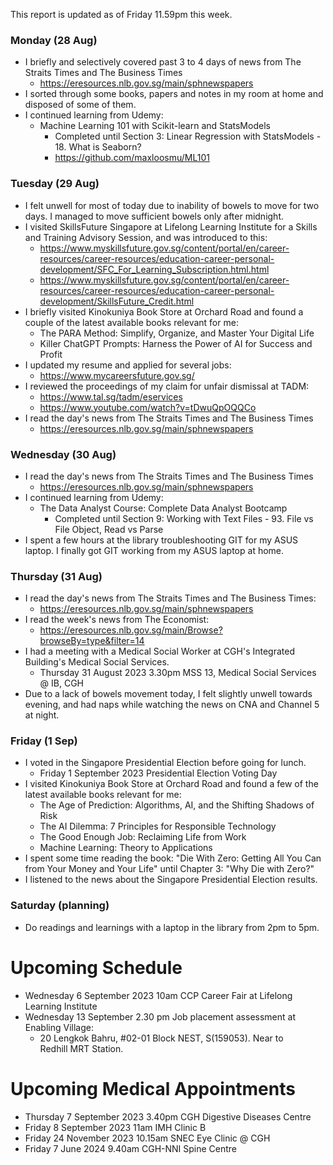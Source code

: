This report is updated as of Friday 11.59pm this week.

### Monday (28 Aug)
- I briefly and selectively covered past 3 to 4 days of news from The Straits Times and The Business Times
    - https://eresources.nlb.gov.sg/main/sphnewspapers
- I sorted through some books, papers and notes in my room at home and disposed of some of them.
- I continued learning from Udemy:
    - Machine Learning 101 with Scikit-learn and StatsModels
        - Completed until Section 3: Linear Regression with StatsModels - 18. What is Seaborn?
        - https://github.com/maxloosmu/ML101

### Tuesday (29 Aug)
- I felt unwell for most of today due to inability of bowels to move for two days.  I managed to move sufficient bowels only after midnight.
- I visited SkillsFuture Singapore at Lifelong Learning Institute for a Skills and Training Advisory Session, and was introduced to this:
    - https://www.myskillsfuture.gov.sg/content/portal/en/career-resources/career-resources/education-career-personal-development/SFC_For_Learning_Subscription.html.html
    - https://www.myskillsfuture.gov.sg/content/portal/en/career-resources/career-resources/education-career-personal-development/SkillsFuture_Credit.html
- I briefly visited Kinokuniya Book Store at Orchard Road and found a couple of the latest available books relevant for me:
    - The PARA Method: Simplify, Organize, and Master Your Digital Life
    - Killer ChatGPT Prompts: Harness the Power of AI for Success and Profit
- I updated my resume and applied for several jobs:
    - https://www.mycareersfuture.gov.sg/
- I reviewed the proceedings of my claim for unfair dismissal at TADM:
    - https://www.tal.sg/tadm/eservices
    - https://www.youtube.com/watch?v=tDwuQpOQQCo
- I read the day's news from The Straits Times and The Business Times
    - https://eresources.nlb.gov.sg/main/sphnewspapers

### Wednesday (30 Aug)
- I read the day's news from The Straits Times and The Business Times
    - https://eresources.nlb.gov.sg/main/sphnewspapers
- I continued learning from Udemy:
    - The Data Analyst Course: Complete Data Analyst Bootcamp
        - Completed until Section 9: Working with Text Files - 93. File vs File Object, Read vs Parse
- I spent a few hours at the library troubleshooting GIT for my ASUS laptop.  I finally got GIT working from my ASUS laptop at home.

### Thursday (31 Aug)
-  I read the day's news from The Straits Times and The Business Times:
    - https://eresources.nlb.gov.sg/main/sphnewspapers
- I read the week's news from The Economist:
    - https://eresources.nlb.gov.sg/main/Browse?browseBy=type&filter=14
- I had a meeting with a Medical Social Worker at CGH's Integrated Building's Medical Social Services.  
    - Thursday 31 August 2023 3.30pm MSS 13, Medical Social Services @ IB, CGH
- Due to a lack of bowels movement today, I felt slightly unwell towards evening, and had naps while watching the news on CNA and Channel 5 at night.  

### Friday (1 Sep)
- I voted in the Singapore Presidential Election before going for lunch.  
    - Friday 1 September 2023 Presidential Election Voting Day
- I visited Kinokuniya Book Store at Orchard Road and found a few of the latest available books relevant for me:
    - The Age of Prediction: Algorithms, AI, and the Shifting Shadows of Risk
    - The AI Dilemma: 7 Principles for Responsible Technology
    - The Good Enough Job: Reclaiming Life from Work
    - Machine Learning: Theory to Applications
- I spent some time reading the book: "Die With Zero: Getting All You Can from Your Money and Your Life" until Chapter 3: "Why Die with Zero?"
- I listened to the news about the Singapore Presidential Election results.  

### Saturday (planning)
- Do readings and learnings with a laptop in the library from 2pm to 5pm.  



# Upcoming Schedule
- Wednesday 6 September 2023 10am CCP Career Fair at Lifelong Learning Institute
- Wednesday 13 September 2.30 pm Job placement assessment at Enabling Village: 
    - 20 Lengkok Bahru, #02-01 Block NEST, S(159053). Near to Redhill MRT Station.

# Upcoming Medical Appointments
- Thursday 7 September 2023 3.40pm CGH Digestive Diseases Centre
- Friday 8 September 2023 11am IMH Clinic B
- Friday 24 November 2023 10.15am SNEC Eye Clinic @ CGH
- Friday 7 June 2024 9.40am CGH-NNI Spine Centre